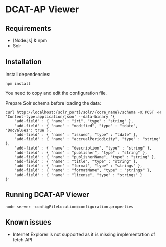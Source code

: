 # DCAT-AP Viewer

## Requirements
- [Node.js] & npm
- Solr 

## Installation
Install dependencies:
```
npm install
```

You need to copy and edit the configuration file.

Prepare Solr schema before loading the data:
```
curl http://localhost:{solr_port}/solr/{core_name}/schema -X POST -H 'Content-type:application/json' --data-binary '{
    "add-field" : { "name" : "iri", "type" : "string" },
    "add-field" : { "name" : "modified", "type" : "tdate", "DocValues": true },
    "add-field" : { "name" : "issued", "type" : "tdate" },
    "add-field" : { "name" : "accrualPeriodicity", "type" : "string" },
    "add-field" : { "name" : "description", "type" : "string" },
    "add-field" : { "name" : "publisher", "type" : "string" },
    "add-field" : { "name" : "publisherName", "type" : "string" },
    "add-field" : { "name" : "title", "type" : "string" },
    "add-field" : { "name" : "format", "type" : "strings" },
    "add-field" : { "name" : "formatName", "type" : "strings" },
    "add-field" : { "name" : "license", "type" : "strings" }
}'
```

## Running DCAT-AP Viewer
```
node server -configFileLocation=configuration.properties
```

## Known issues
- Internet Explorer is not supported as it is missing implementation of fetch API